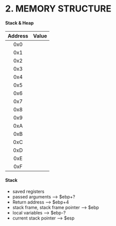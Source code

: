 # 2. MEMORY STRUCTURE

#### Stack & Heap

| Address | Value |
|:----:|:----:|
| 0x0 | &nbsp; |
| 0x1 | &nbsp; |
| 0x2 | &nbsp; |
| 0x3 | &nbsp; |
| 0x4 | &nbsp; |
| 0x5 | &nbsp; |
| 0x6 | &nbsp; |
| 0x7 | &nbsp; |
| 0x8 | &nbsp; |
| 0x9 | &nbsp; |
| 0xA | &nbsp; |
| 0xB | &nbsp; |
| 0xC | &nbsp; |
| 0xD | &nbsp; |
| 0xE | &nbsp; |
| 0xF | &nbsp; |

#### Stack
- saved registers
- passed arguments --> $ebp+?
- Return address --> $ebp+4
- stack frame, stack frame pointer --> $ebp
- local variables --> $ebp-?
- current stack pointer --> $esp


